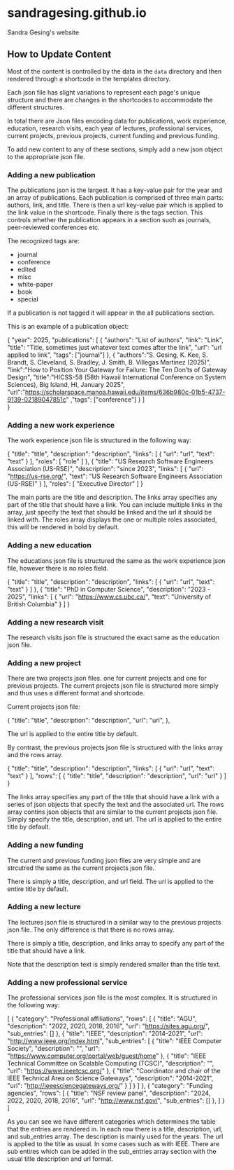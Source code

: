 # sandragesing.github.io
Sandra Gesing's website

## How to Update Content

Most of the content is controlled by the data in the `data` directory and then rendered through a shortcode in the templates directory.

Each json file has slight variations to represent each page's unique structure and there are changes in the shortcodes to accommodate the different structures.

In total there are Json files encoding data for publications, work experience, education, research visits, each year of lectures, professional services, current projects, previous projects, current funding and previous funding.

To add new content to any of these sections, simply add a new json object to the appropriate json file. 

### Adding a new publication

The publications json is the largest. It has a key-value pair for the year and an array of publications. Each publication is comprised of three main parts: authors, link, and title. There is then a url key-value pair which is applied to the link value in the shortcode. Finally there is the tags section. This controls whether the publication appears in a section such as journals, peer-reviewed conferences etc.

The recognized tags are:

- journal
- conference
- edited
- misc
- white-paper
- book
- special

If a publication is not tagged it will appear in the all publications section.

This is an example of a publication object:

{
    "year": 2025,
    "publications": [
        {
            "authors": "List of authors",
            "link": "Link",
            "title": "Title, sometimes just whatever text comes after the link",
            "url": "url applied to link", 
            "tags": ["journal"]
        },
        {
            "authors":"S. Gesing, K. Kee, S. Brandt, S. Cleveland, S. Bradley, J. Smith, B. Villegas Martinez (2025)",
            "link":"How to Position Your Gateway for Failure: The Ten Don’ts of Gateway Design",
            "title":"HICSS-58 (58th Hawaii International Conference on System Sciences), Big Island, HI, January 2025",
            "url":"https://scholarspace.manoa.hawaii.edu/items/636b980c-01b5-4737-9139-02189047851c"
            ,"tags": ["conference"]
        }
    ]               
}

### Adding a new work experience

The work experience json file is structured in the following way:

{
    "title": "title",
    "description": "description",
    "links": [
        {
            "url": "url",
            "text": "text"
        }
    ],
    "roles": [
        "role"
    ]
},
{
    "title": "US Research Software Engineers Association (US-RSE)",
    "description": "since 2023",
    "links": [
        {
            "url": "https://us-rse.org/",
            "text": "US Research Software Engineers Association (US-RSE)"
        }
    ],
    "roles": [
        "Executive Director"
    ]
}

The main parts are the title and description. The links array specifies any part of the title that should have a link. You can include multiple links in the array, just specify the text that should be linked and the url it should be linked with. The roles array displays the one or multiple roles associated, this will be rendered in bold by default.

### Adding a new education

The educations json file is structured the same as the work experience json file, however there is no roles field.

{
    "title": "title",
    "description": "description",
    "links": [
        {
            "url": "url",
            "text": "text"
        }
    ]
},
{
    "title": "PhD in Computer Science",
    "description": "2023 - 2025",
    "links": [
        {
            "url": "https://www.cs.ubc.ca/",
            "text": "University of British Columbia"
        }
    ]
}


### Adding a new research visit

The research visits json file is structured the exact same as the education json file. 

### Adding a new project

There are two projects json files. one for current projects and one for previous projects. The current projects json file is structured more simply and thus uses a different format and shortcode.

Current projects json file:

{
    "title": "title",
    "description": "description",
    "url": "url",
},

The url is applied to the entire title by default.

By contrast, the previous projects json file is structured with the links array and the rows array. 

{
    "title": "title",
    "description": "description",
    "links": [
        {
            "url": "url",
            "text": "text"
        }
    ],
    "rows": [
        {
            "title": "title",
            "description": "description",
            "url": "url"
        }
    ]
}

The links array specifies any part of the title that should have a link with a series of json objects that specify the text and the associated url.
The rows array contins json objects that are similar to the current projects json file. Simply specify the title, description, and url. The url is applied to the entire title by default.

### Adding a new funding

The current and previous funding json files are very simple and are strcutred the same as the current projects json file.

There is simply a title, description, and url field. The url is applied to the entire title by default.

### Adding a new lecture

The lectures json file is structured in a similar way to the previous projects json file. The only difference is that there is no rows array.

There is simply a title, description, and links array to specify any part of the title that should have a link. 

Note that the description text is simply rendered smaller than the title text.

### Adding a new professional service

The professional services json file is the most complex. It is structured in the following way:


[
  {
    "category": "Professional affiliations",
    "rows": [
      {
        "title": "AGU",
        "description": "2022, 2020, 2018, 2016",
        "url": "https://sites.agu.org/",
        "sub_entries": []
      },
      {
        "title": "IEEE",
        "description": "2014-2021",
        "url": "http://www.ieee.org/index.html",
        "sub_entries": [
          {
            "title": "IEEE Computer Society",
            "description": "",
            "url": "https://www.computer.org/portal/web/guest/home"
          },
          {
            "title": "IEEE Technical Committee on Scalable Computing (TCSC)",
            "description": "",
            "url": "https://www.ieeetcsc.org/"
          },
          {
            "title": "Coordinator and chair of the IEEE Technical Area on Science Gateways",
            "description": "2014-2021",
            "url": "http://ieeesciencegateways.org/"
          }
        ]
      }
    ]
  },
  {
    "category": "Funding agencies",
    "rows": [
      {
        "title": "NSF review panel",
        "description": "2024, 2022, 2020, 2018, 2016",
        "url": "http://www.nsf.gov/",
        "sub_entries": []
      },
    ]
  }
]

As you can see we have different categories which determines the table that the entries are rendered in. In each row there is a title, description, url, and sub_entries array. The description is mainly used for the years. The url is applied to the title as usual. In some cases such as with IEEE. There are sub entires which can be added in the sub_entries array section with the usual title description and url format.
